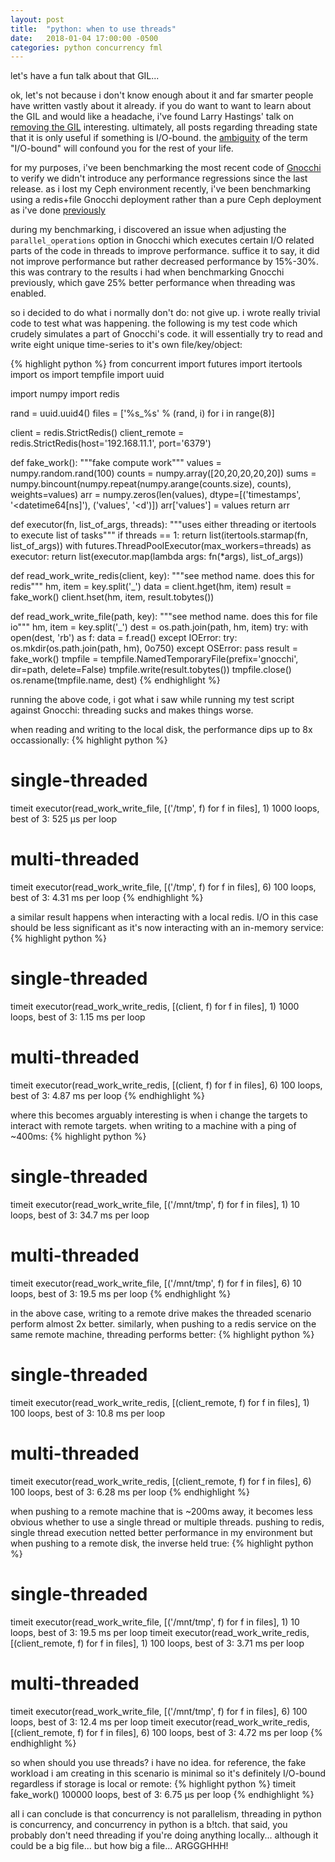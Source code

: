```yaml
---
layout: post
title:  "python: when to use threads"
date:   2018-01-04 17:00:00 -0500
categories: python concurrency fml
---
```

let's have a fun talk about that GIL...

ok, let's not because i don't know enough about it and far smarter people have
written vastly about it already. if you do want to want to learn about the GIL
and would like a headache, i've found Larry Hastings' talk on
[removing the GIL](https://www.youtube.com/embed/P3AyI_u66Bw) interesting.
ultimately, all posts regarding threading state that it is only useful if
something is I/O-bound. the [ambiguity](https://www.youtube.com/watch?v=kTHNpusq654)
of the term "I/O-bound" will confound you for the rest of your life.

for my purposes, i've been benchmarking the most recent code of
[Gnocchi](http://gnocchi.xyz) to verify we didn't introduce any performance
regressions since the last release. as i lost my Ceph environment recently,
i've been benchmarking using a redis+file Gnocchi deployment rather than a pure
Ceph deployment as i've done [previously](https://www.slideshare.net/GordonChung/gnocchi-v4-preview)

during my benchmarking, i discovered an issue when adjusting the
`parallel_operations` option in Gnocchi which executes certain I/O related
parts of the code in threads to improve performance. suffice it to say, it did
not improve performance but rather decreased performance by 15%-30%. this was
contrary to the results i had when benchmarking Gnocchi previously, which
gave 25% better performance when threading was enabled.

so i decided to do what i normally don't do: not give up. i wrote really
trivial code to test what was happening. the following is my test code
which crudely simulates a part of Gnocchi's code. it will essentially try
to read and write eight unique time-series to it's own file/key/object:

{% highlight python %}
from concurrent import futures
import itertools
import os
import tempfile
import uuid

import numpy
import redis

rand = uuid.uuid4()
files = ['%s_%s' % (rand, i) for i in range(8)]

client = redis.StrictRedis()
client_remote = redis.StrictRedis(host='192.168.11.1', port='6379')

def fake_work():
    """fake compute work"""
    values = numpy.random.rand(100)
    counts = numpy.array([20,20,20,20,20])
    sums = numpy.bincount(numpy.repeat(numpy.arange(counts.size), counts),
                          weights=values)
    arr = numpy.zeros(len(values), dtype=[('timestamps', '<datetime64[ns]'),
                                          ('values', '<d')])
    arr['values'] = values
    return arr

def executor(fn, list_of_args, threads):
    """uses either threading or itertools to execute list of tasks"""
    if threads == 1:
        return list(itertools.starmap(fn, list_of_args))
    with futures.ThreadPoolExecutor(max_workers=threads) as executor:
        return list(executor.map(lambda args: fn(*args), list_of_args))

def read_work_write_redis(client, key):
    """see method name. does this for redis"""
    hm, item = key.split('_')
    data = client.hget(hm, item)
    result = fake_work()
    client.hset(hm, item, result.tobytes())

def read_work_write_file(path, key):
    """see method name. does this for file io"""
    hm, item = key.split('_')
    dest = os.path.join(path, hm, item)
    try:
        with open(dest, 'rb') as f:
            data = f.read()
    except IOError:
        try:
            os.mkdir(os.path.join(path, hm), 0o750)
        except OSError:
            pass
    result = fake_work()
    tmpfile = tempfile.NamedTemporaryFile(prefix='gnocchi', dir=path,
                                          delete=False)
    tmpfile.write(result.tobytes())
    tmpfile.close()
    os.rename(tmpfile.name, dest)
{% endhighlight %}

running the above code, i got what i saw while running my test script against
Gnocchi: threading sucks and makes things worse.

when reading and writing to the local disk, the performance dips up to 8x
occassionally:
{% highlight python %}
# single-threaded
timeit executor(read_work_write_file, [('/tmp', f) for f in files], 1)
1000 loops, best of 3: 525 µs per loop

# multi-threaded
timeit executor(read_work_write_file, [('/tmp', f) for f in files], 6)
100 loops, best of 3: 4.31 ms per loop
{% endhighlight %}

a similar result happens when interacting with a local redis. I/O in this case
should be less significant as it's now interacting with an in-memory service:
{% highlight python %}
# single-threaded
timeit executor(read_work_write_redis, [(client, f) for f in files], 1)
1000 loops, best of 3: 1.15 ms per loop

# multi-threaded
timeit executor(read_work_write_redis, [(client, f) for f in files], 6)
100 loops, best of 3: 4.87 ms per loop
{% endhighlight %}

where this becomes arguably interesting is when i change the targets to
interact with remote targets. when writing to a machine with a ping of ~400ms:
{% highlight python %}
# single-threaded
timeit executor(read_work_write_file, [('/mnt/tmp', f) for f in files], 1)
10 loops, best of 3: 34.7 ms per loop

# multi-threaded
timeit executor(read_work_write_file, [('/mnt/tmp', f) for f in files], 6)
10 loops, best of 3: 19.5 ms per loop
{% endhighlight %}

in the above case, writing to a remote drive makes the threaded scenario perform
almost 2x better. similarly, when pushing to a redis service on the same remote
machine, threading performs better:
{% highlight python %}
# single-threaded
timeit executor(read_work_write_redis, [(client_remote, f) for f in files], 1)
100 loops, best of 3: 10.8 ms per loop

# multi-threaded
timeit executor(read_work_write_redis, [(client_remote, f) for f in files], 6)
100 loops, best of 3: 6.28 ms per loop
{% endhighlight %}

when pushing to a remote machine that is ~200ms away, it becomes less obvious
whether to use a single thread or multiple threads. pushing to redis,
single thread execution netted better performance in my environment but when
pushing to a remote disk, the inverse held true:
{% highlight python %}
# single-threaded
timeit executor(read_work_write_file, [('/mnt/tmp', f) for f in files], 1)
10 loops, best of 3: 19.5 ms per loop
timeit executor(read_work_write_redis, [(client_remote, f) for f in files], 1)
100 loops, best of 3: 3.71 ms per loop

# multi-threaded
timeit executor(read_work_write_file, [('/mnt/tmp', f) for f in files], 6)
100 loops, best of 3: 12.4 ms per loop
timeit executor(read_work_write_redis, [(client_remote, f) for f in files], 6)
100 loops, best of 3: 4.72 ms per loop
{% endhighlight %}

so when should you use threads? i have no idea. for reference, the fake
workload i am creating in this scenario is minimal so it's definitely
I/O-bound regardless if storage is local or remote:
{% highlight python %}
timeit fake_work()
100000 loops, best of 3: 6.75 µs per loop
{% endhighlight %}

all i can conclude is that concurrency is not parallelism, threading in python
is concurrency, and concurrency in python is a b!tch. that said, you probably
don't need threading if you're doing anything locally... although it could be a
big file... but how big a file... ARGGGHHH! 

